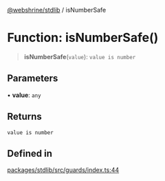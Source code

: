 [@webshrine/stdlib](../globals.md) / isNumberSafe

# Function: isNumberSafe()

> **isNumberSafe**(`value`): `value is number`

## Parameters

• **value**: `any`

## Returns

`value is number`

## Defined in

[packages/stdlib/src/guards/index.ts:44](https://github.com/webshrine/webshrine/blob/8cedc3f2efca3108f17475a5ce8404715d0d24a5/packages/stdlib/src/guards/index.ts#L44)

